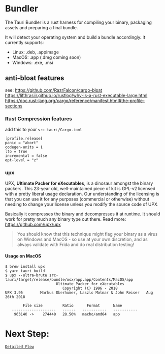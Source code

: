 # Bundler

The Tauri Bundler is a rust harness for compiling your binary, packaging assets
and preparing a final bundle.

It will detect your operating system and build a bundle accordingly. It
currently supports:

-   Linux: .deb, .appimage
-   MacOS: .app (.dmg coming soon)
-   Windows: .exe, .msi

## anti-bloat features

see: https://github.com/RazrFalcon/cargo-bloat
https://lifthrasiir.github.io/rustlog/why-is-a-rust-executable-large.html
https://doc.rust-lang.org/cargo/reference/manifest.html#the-profile-sections

### Rust Compression features

add this to your `src-tauri/Cargo.toml`

    [profile.release]
    panic = "abort"
    codegen-units = 1
    lto = true
    incremental = false
    opt-level = "z"

### upx

UPX, **Ultimate Packer for eXecutables**, is a dinosaur amongst the binary
packers. This 23-year old, well-maintained piece of kit is GPL-v2 licensed with
a pretty liberal usage declaration. Our understanding of the licensing is that
you can use it for any purposes (commercial or otherwise) without needing to
change your license unless you modify the source code of UPX.

Basically it compresses the binary and decompresses it at runtime. It should
work for pretty much any binary type out there. Read more:
https://github.com/upx/upx

> You should know that this technique might flag your binary as a virus on
> Windows and MacOS - so use at your own discretion, and as always validate with
> Frida and do real distribution testing!

#### Usage on MacOS

    $ brew install upx
    $ yarn tauri build
    $ upx --ultra-brute src-tauri/target/release/bundle/osx/app.app/Contents/MacOS/app
                           Ultimate Packer for eXecutables
                              Copyright (C) 1996 - 2018
    UPX 3.95        Markus Oberhumer, Laszlo Molnar & John Reiser   Aug 26th 2018

            File size         Ratio      Format      Name
       --------------------   ------   -----------   -----------
        963140 ->    274448   28.50%   macho/amd64   app

# Next Step:

[`Detailed Flow`](https://github.com/tauri-apps/tauri/wiki/15.-Detailed-Flow)

